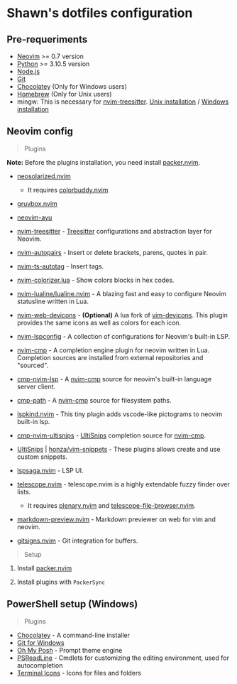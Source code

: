 # Shawn's dotfiles configuration

## Pre-requeriments
* [Neovim](https://neovim.io/) >= 0.7 version
* [Python](https://www.python.org/downloads/) >= 3.10.5 version
* [Node.js](https://nodejs.org/en/)
* [Git](https://git-scm.com/)
* [Chocolatey](https://chocolatey.org/) (Only for Windows users)
* [Homebrew](https://brew.sh/) (Only for Unix users)
* mingw: This is necessary for [nvim-treesitter](https://github.com/nvim-treesitter/nvim-treesitter). [Unix installation](https://formulae.brew.sh/formula/mingw-w64#default) / [Windows installation](https://community.chocolatey.org/packages/mingw)


## Neovim config

> Plugins

**Note:** Before the plugins installation, you need install [packer.nvim](https://github.com/wbthomason/packer.nvim).

* [neosolarized.nvim](https://github.com/svrana/neosolarized.nvim)
    * It requires [colorbuddy.nvim](https://github.com/tjdevries/colorbuddy.nvim)

* [gruvbox.nvim](https://github.com/ellisonleao/gruvbox.nvim)
* [neovim-ayu](https://github.com/Shatur/neovim-ayu)
* [nvim-treesitter](https://github.com/nvim-treesitter/nvim-treesitter) - [Treesitter](https://github.com/tree-sitter/tree-sitter) configurations and abstraction layer for Neovim.
* [nvim-autopairs](https://github.com/windwp/nvim-autopairs) - Insert or delete brackets, parens, quotes in pair.
* [nvim-ts-autotag](https://github.com/windwp/nvim-ts-autotag) - Insert tags.
* [nvim-colorizer.lua](https://github.com/norcalli/nvim-colorizer.lua) - Show colors blocks in hex codes.
* [nvim-lualine/lualine.nvim](https://github.com/nvim-lualine/lualine.nvim) - A blazing fast and easy to configure Neovim statusline written in Lua.
* [nvim-web-devicons](https://github.com/kyazdani42/nvim-web-devicons) - **(Optional)** A lua fork of [vim-devicons](https://github.com/ryanoasis/vim-devicons). This plugin provides the same icons as well as colors for each icon.
* [nvim-lspconfig](https://github.com/neovim/nvim-lspconfig) - A collection of configurations for Neovim's built-in LSP.
* [nvim-cmp](https://github.com/hrsh7th/nvim-cmp) - A completion engine plugin for neovim written in Lua. Completion sources are installed from external repositories and "sourced".
* [cmp-nvim-lsp](https://github.com/hrsh7th/cmp-nvim-lsp) - A [nvim-cmp](https://github.com/hrsh7th/nvim-cmp) source for neovim's built-in language server client.
* [cmp-path](https://github.com/hrsh7th/cmp-path) - A [nvim-cmp](https://github.com/hrsh7th/nvim-cmp) source for filesystem paths.
* [lspkind.nvim](https://github.com/onsails/lspkind.nvim) - This tiny plugin adds vscode-like pictograms to neovim built-in lsp.
* [cmp-nvim-ultisnips](https://github.com/quangnguyen30192/cmp-nvim-ultisnips) - [UltiSnips](https://github.com/SirVer/ultisnips) completion source for [nvim-cmp](https://github.com/hrsh7th/nvim-cmp).
* [UltiSnips](https://github.com/SirVer/ultisnips) | [honza/vim-snippets](https://github.com/honza/vim-snippets) - These plugins allows create and use custom snippets.
* [lspsaga.nvim](https://github.com/glepnir/lspsaga.nvim) - LSP UI.
* [telescope.nvim](https://github.com/nvim-telescope/telescope.nvim) - telescope.nvim is a highly extendable fuzzy finder over lists.
    * It requires [plenary.nvim](https://github.com/nvim-lua/plenary.nvim) and [telescope-file-browser.nvim](https://github.com/nvim-telescope/telescope-file-browser.nvim).
 
* [markdown-preview.nvim](https://github.com/iamcco/markdown-preview.nvim) - Markdown previewer on web for vim and neovim.
* [gitsigns.nvim](https://github.com/lewis6991/gitsigns.nvim) - Git integration for buffers.

> Setup

1. Install [packer.nvim](https://github.com/wbthomason/packer.nvim)

2. Install plugins with `PackerSync`

## PowerShell setup (Windows) 

> Plugins
* [Chocolatey](https://chocolatey.org/) - A command-line installer
* [Git for Windows](https://git-scm.com/)
* [Oh My Posh](https://ohmyposh.dev/) - Prompt theme engine
* [PSReadLine](https://github.com/PowerShell/PSReadLine) - Cmdlets for customizing the editing environment, used for autocompletion
* [Terminal Icons](https://github.com/devblackops/Terminal-Icons) - Icons for files and folders
